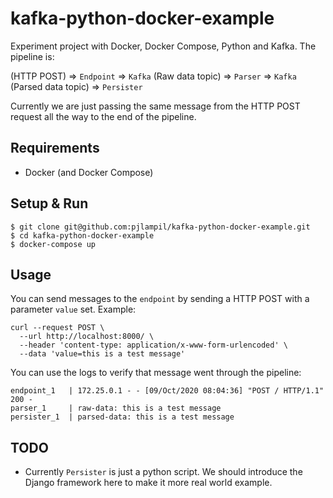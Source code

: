# kafka-python-docker-example
Experiment project with Docker, Docker Compose, Python and Kafka. The pipeline is:

(HTTP POST) => `Endpoint` => `Kafka` (Raw data topic) => `Parser` => `Kafka` (Parsed data topic) => `Persister`

Currently we are just passing the same message from the HTTP POST request all the way to the end of the pipeline.

## Requirements
- Docker (and Docker Compose)

## Setup & Run
```
$ git clone git@github.com:pjlampil/kafka-python-docker-example.git
$ cd kafka-python-docker-example
$ docker-compose up
```

## Usage

You can send messages to the `endpoint` by sending a HTTP POST with a parameter `value` set. Example:

```
curl --request POST \
  --url http://localhost:8000/ \
  --header 'content-type: application/x-www-form-urlencoded' \
  --data 'value=this is a test message'
```

You can use the logs to verify that message went through the pipeline:

```
endpoint_1   | 172.25.0.1 - - [09/Oct/2020 08:04:36] "POST / HTTP/1.1" 200 -
parser_1     | raw-data: this is a test message
persister_1  | parsed-data: this is a test message
```

## TODO

- Currently `Persister` is just a python script. We should introduce the Django framework here to make it more real world example.
